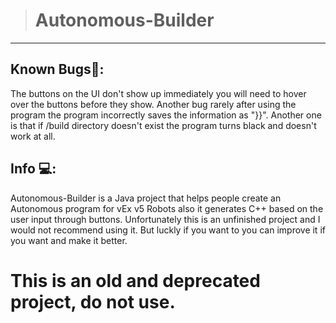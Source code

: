 > # Autonomous-Builder

---


## Known Bugs🐜:
The buttons on the UI don't show up immediately you will need
to hover over the buttons before they show. Another bug rarely
after using the program the program incorrectly saves the information
as "}}". Another one is that if /build directory doesn't exist the program
turns black and doesn't work at all.

## Info 💻:
Autonomous-Builder is a Java project that helps people create
an Autonomous program for vEx v5 Robots also it generates C++ based on 
the user input through buttons. Unfortunately this is an unfinished
project and I would not recommend using it. But luckly if you
want to you can improve it if you want and make it better.

# This is an old and deprecated project, do not use.

